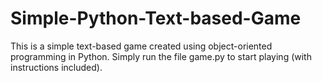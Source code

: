 # Simple-Python-Text-based-Game
This is a simple text-based game created using object-oriented programming in Python. Simply run the file game.py to start playing (with instructions included).
